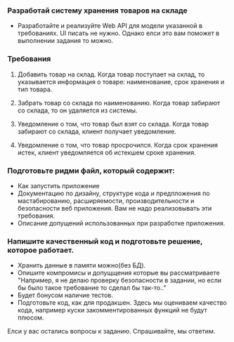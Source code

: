 ### Разработай систему хранения товаров на складе

* Разработайте и реализуйте Web API для модели указанной в требованиях. UI писать не нужно. Однако елси это вам поможет в выполнении задания то можно.

### Требования

1. Добавить товар на склад.
 Когда товар поступает на склад, то указывается информация о товаре: наименование, срок хранения и тип товара.

2. Забрать товар со склада по наименованию.
Когда товар забирают со склада, то он удаляется из системы.

3. Уведомление о том, что товар был взят со склада.
 Когда товар забирают со склада, клиент получает уведомление.

4. Уведомление о том, что товар просрочился.
Когда срок хранения истек, клиент уведомляется об истекшем сроке хранения.

### Подготовьте ридми файл, который содержит:

* Как запустить приложение
* Документацию по дизайну, структуре кода и предпложения по мастабированию, расширяемости, производительности и безопасности веб приложения. Вам не надо реализовывать эти требования.
* Описание допущений использованных при разработке приложения.

### Напишите качественный код и подготовьте решение, которое работает.

* Хранить данные в памяти можно(без БД).
* Опишите компромисы и допущщения которые вы рассматриваете
"Например, я не делаю проверку безопасности в задании, но если бы было такое требование то сделал бы так-то.."
* Будет бонусом наличие тестов.
* Подготовьте код, как для продакшен. Здесь мы оцениваем качество кода, например куски закомментированных функций не будут плюсом.

Елси у вас остались вопросы к заданию. Спрашивайте, мы ответим.
